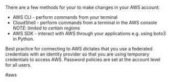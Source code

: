 There are a few methods for your to make changes in your AWS account:
- AWS CLI - perform commands from your terminal
- CloudShell - perform commands from a terminal in the AWS console *NOTE: limited to certain regions* 
- AWS SDK - interact with AWS through your applications e.g. using boto3 in Python.

Best practice for connecting to AWS dictates that you use a federated credentials with an identity provider so that you are using temporary credentials to access AWS.
Password policies are set at the account level for all users.

#aws